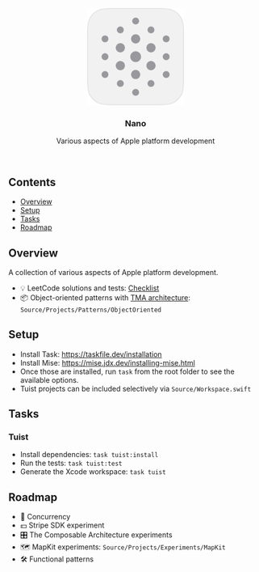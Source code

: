 <p align="center">
  <img src="Assets/nanoLight.png" width="192" />
  <br />
  <h3 align="center">Nano</h3>
  <p align="center">Various aspects of Apple platform development</p>
</p>

<br />

## Contents

- [Overview](#overview)
- [Setup](#setup)
- [Tasks](#tasks)
- [Roadmap](#roadmap)

## Overview

A collection of various aspects of Apple platform development.

- 💡 LeetCode solutions and tests: [Checklist](Documentation/LeetCodeChecklist.md)
- 📦 Object-oriented patterns with [TMA architecture](https://docs.tuist.dev/en/guides/develop/projects/tma-architecture): `Source/Projects/Patterns/ObjectOriented`

## Setup

- Install Task: https://taskfile.dev/installation
- Install Mise: https://mise.jdx.dev/installing-mise.html
- Once those are installed, run `task` from the root folder to see the available options.
- Tuist projects can be included selectively via `Source/Workspace.swift`

## Tasks

### Tuist

- Install dependencies: `task tuist:install`
- Run the tests: `task tuist:test`
- Generate the Xcode workspace: `task tuist`

## Roadmap

- 🚦 Concurrency
- 💵 Stripe SDK experiment
- 🎛️ The Composable Architecture experiments
- 🗺️ MapKit experiments: `Source/Projects/Experiments/MapKit`
- 🛠️ Functional patterns

